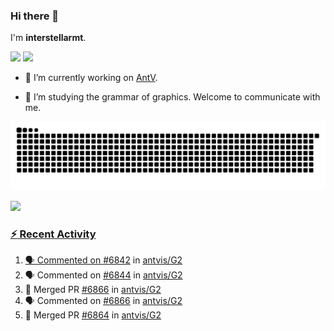 ### Hi there 👋

I'm **interstellarmt**.

[![](https://img.shields.io/endpoint?url=https://awards.antv.vision/interstellarmt-g2-contributor.json)](https://github.com/antvis/g2)
[![](https://img.shields.io/endpoint?url=https://awards.antv.vision/interstellarmt-gpt-vis-contributor.json)](https://github.com/antvis/gpt-vis)

- 🔭 I’m currently working on [AntV](https://github.com/antvis).

- 📖 I’m studying the grammar of graphics. Welcome to communicate with me.

![](https://raw.githubusercontent.com/interstellarmt/interstellarmt/refs/heads/output/github-contribution-grid-snake.svg)
<div>
  <a href="https://github.com/interstellarmt">
  <img height="180em" src="https://github-readme-stats-eight-theta.vercel.app/api?username=interstellarmt&show_icons=true&include_all_commits=true&count_private=true&theme=tokyonight"/>
</div>
    
### :zap: Recent Activity

<!--START_SECTION:activity-->
1. 🗣 Commented on [#6842](https://github.com/antvis/G2/issues/6842#issuecomment-2882025977) in [antvis/G2](https://github.com/antvis/G2)
2. 🗣 Commented on [#6844](https://github.com/antvis/G2/issues/6844#issuecomment-2882025214) in [antvis/G2](https://github.com/antvis/G2)
3. 🎉 Merged PR [#6866](https://github.com/antvis/G2/pull/6866) in [antvis/G2](https://github.com/antvis/G2)
4. 🗣 Commented on [#6866](https://github.com/antvis/G2/pull/6866#issuecomment-2882023267) in [antvis/G2](https://github.com/antvis/G2)
5. 🎉 Merged PR [#6864](https://github.com/antvis/G2/pull/6864) in [antvis/G2](https://github.com/antvis/G2)
<!--END_SECTION:activity-->


